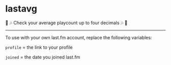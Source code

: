 # lastavg

:musical_note: :notes:
Check your average playcount up to four decimals :notes: :musical_note:

---

To use with your own last.fm account, replace the following variables:

`profile` = the link to your profile

`joined` = the date you joined last.fm
